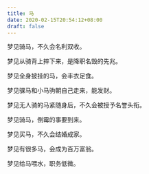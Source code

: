 ```yaml
---
title: 马
date: 2020-02-15T20:54:12+08:00
draft: false
---
```


梦见骑马，不久会名利双收。<br>


梦见从骑背上摔下来，是降职名毁的先兆。<br>


梦见全身披挂的马，会丰衣足食。<br>


梦见骒马和小马驹朝自己走来，能发财。<br>


梦见无人骑的马紧随身后，不久会被授予名誉头衔。<br>


梦见骑马，倒霉的事要到来。<br>


梦见买马，不久会结婚成家。<br>


梦见有很多马，会成为百万富翁。<br>


梦见给马喂水，职务低微。<br>
